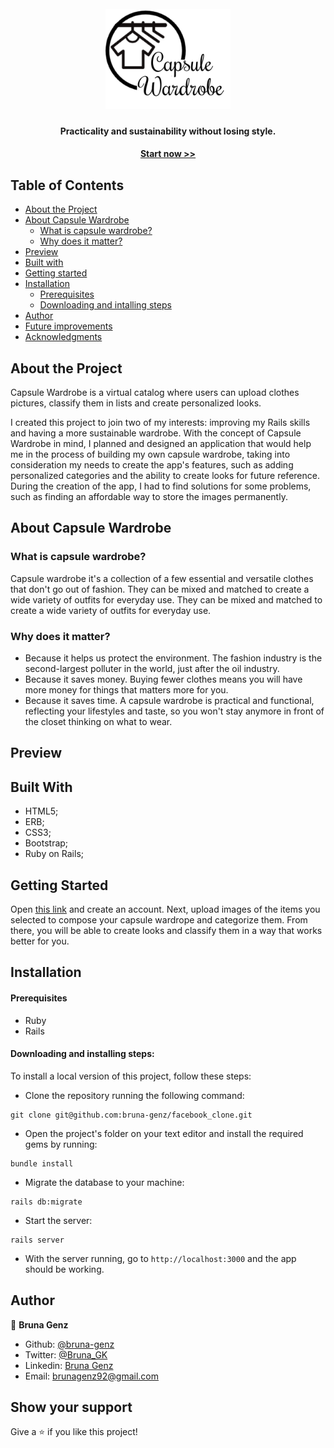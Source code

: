 <h1 align="center">
  <br>
  <a href="logo"><img src="./app/assets/images/CW-logo.png" width="200"></a>
</h1>

<h4 align="center">Practicality and sustainability without losing style.</h4>
<h4 align="center"><a href="https://agile-sea-56583.herokuapp.com/">Start now >></a></h4>

## Table of Contents

- [About the Project](https://github.com/bruna-genz/Capsule_Wardrobe#about-the-project)
- [About Capsule Wardrobe](https://github.com/bruna-genz/Capsule_Wardrobe#about-capsule-wardrobe)
  - [What is capsule wardrobe?](https://github.com/bruna-genz/Capsule_Wardrobe#what-is-capsule-wardrobe)
  - [Why does it matter?](https://github.com/bruna-genz/Capsule_Wardrobe#why-does-it-matter)
- [Preview](https://github.com/bruna-genz/Capsule_Wardrobe#preview)
- [Built with](https://github.com/bruna-genz/Capsule_Wardrobe#built-with)
- [Getting started](https://github.com/bruna-genz/Capsule_Wardrobe#getting-started)
- [Installation](https://github.com/bruna-genz/Capsule_Wardrobe#installation)
  - [Prerequisites](https://github.com/bruna-genz/Capsule_Wardrobe#prerequisites)
  - [Downloading and intalling steps](https://github.com/bruna-genz/Capsule_Wardrobe#downloading-and-intalling-steps)
- [Author](https://github.com/bruna-genz/Capsule_Wardrobe#author)
- [Future improvements](https://github.com/bruna-genz/Capsule_Wardrobe#future-improvements)
- [Acknowledgments](https://github.com/bruna-genz/Capsule_Wardrobe#acknowledgements)

## About the Project
Capsule Wardrobe is a virtual catalog where users can upload clothes pictures, classify them in lists and create personalized looks.

I created this project to join two of my interests: improving my Rails skills and having a more sustainable wardrobe. With the concept of Capsule Wardrobe in mind, I planned and designed an application that would help me in the process of building my own capsule wardrobe, taking into consideration my needs to create the app's features, such as adding personalized categories and the ability to create looks for future reference. During the creation of the app, I had to find solutions for some problems, such as finding an affordable way to store the images permanently.

## About Capsule Wardrobe
### What is capsule wardrobe?
Capsule wardrobe it's a collection of a few essential and versatile clothes that don't go out of fashion. They can be mixed and matched to create a wide variety of outfits for everyday use. They can be mixed and matched to create a wide variety of outfits for everyday use.

### Why does it matter?
- Because it helps us protect the environment. The fashion industry is the second-largest polluter in the world, just after the oil industry.
- Because it saves money. Buying fewer clothes means you will have more money for things that matters more for you. 
- Because it saves time. A capsule wardrobe is practical and functional, reflecting your lifestyles and taste, so you won't stay anymore in front of the closet thinking on what to wear.

## Preview

## Built With

- HTML5;
- ERB;
- CSS3;
- Bootstrap;
- Ruby on Rails;

## Getting Started
Open [this link](https://agile-sea-56583.herokuapp.com/) and create an account. Next, upload images of the items you selected to compose your capsule wardrope and categorize them. From there, you will be able to create looks and classify them in a way that works better for you.

## Installation 

#### Prerequisites

- Ruby
- Rails

#### Downloading and installing steps: 

To install a local version of this project, follow these steps:

- Clone the repository running the following command: 

```
git clone git@github.com:bruna-genz/facebook_clone.git
```

- Open the project's folder on your text editor and install the required gems by running:

```
bundle install
```
- Migrate the database to your machine:

```
rails db:migrate
```

- Start the server:

```
rails server
```

- With the server running, go to ```http://localhost:3000``` and the app should be working.

## Author

:woman: **Bruna Genz**

- Github: [@bruna-genz](https://github.com/bruna-genz)
- Twitter: [@Bruna_GK](https://twitter.com/Bruna_GK)
- Linkedin: [Bruna Genz](https://www.linkedin.com/in/brunagenz/)
- Email: brunagenz92@gmail.com

## Show your support

Give a ⭐️ if you like this project!
